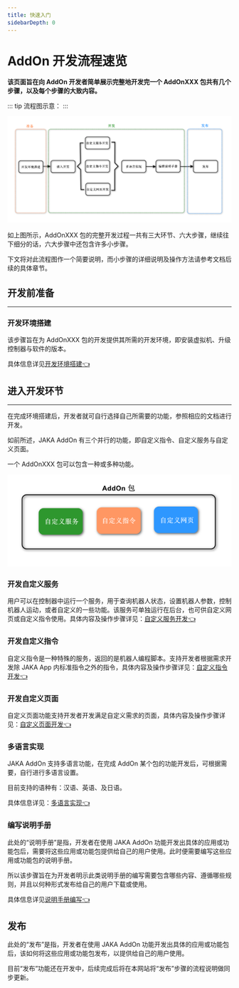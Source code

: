 ```yaml
---
title: 快速入门
sidebarDepth: 0
---
```


# AddOn 开发流程速览

**该页面旨在向 AddOn 开发者简单展示完整地开发完一个 AddOnXXX 包共有几个步骤，以及每个步骤的大致内容。**

::: tip 流程图示意：
:::

<div align="center"><img width="1000"  src="./img/2-QuickStart/QuickStart.png"/></div>

如上图所示，AddOnXXX 包的完整开发过程一共有三大环节、六大步骤，继续往下细分的话，六大步骤中还包含许多小步骤。

下文将对此流程图作一个简要说明，而小步骤的详细说明及操作方法请参考文档后续的具体章节。

## 开发前准备
---

### 开发环境搭建
该步骤旨在为 AddOnXXX 包的开发提供其所需的开发环境，即安装虚拟机、升级控制器与软件的版本。

具体信息详见[开发环境搭建:point_left:](./3-EnvironmentInstall.md)

## 进入开发环节
---

在完成环境搭建后，开发者就可自行选择自己所需要的功能，参照相应的文档进行开发。

如前所述，JAKA AddOn 有三个并行的功能，即自定义指令、自定义服务与自定义页面。

一个 AddOnXXX 包可以包含一种或多种功能。

<div align="center"><img width="800"  src="./img/2-QuickStart/AddOn的组成.png"/></div>

### 开发自定义服务

用户可以在控制器中运行一个服务，用于查询机器人状态，设置机器人参数，控制机器人运动，或者自定义的一些功能。该服务可单独运行在后台，也可供自定义网页或自定义指令使用。具体内容及操作步骤详见：[自定义服务开发:point_left:](./4.2-JAKA_Service.md)

### 开发自定义指令

自定义指令是一种特殊的服务，返回的是机器人编程脚本。支持开发者根据需求开发除 JAKA App 内标准指令之外的指令，具体内容及操作步骤详见：[自定义指令开发:point_left:](./4.1-JAKA_Command.md)

### 开发自定义页面
自定义页面功能支持开发者开发满足自定义需求的页面，具体内容及操作步骤详见：[自定义页面开发:point_left:](./4.3-JAKA_Web.md)

### 多语言实现
JAKA AddOn 支持多语言功能，在完成 AddOn 某个包的功能开发后，可根据需要，自行进行多语言设置。

目前支持的语种有：汉语、英语、及日语。

具体信息详见：[多语言实现:point_left:](./4.4-I18n.md)

### 编写说明手册
此处的“说明手册”是指，开发者在使用 JAKA AddOn 功能开发出具体的应用或功能包后，需要将这些应用或功能包提供给自己的用户使用。此时便需要编写这些应用或功能包的说明手册。

所以该步骤旨在为开发者明示此类说明手册的编写需要包含哪些内容、遵循哪些规则，并且以何种形式发布给自己的用户下载或使用。

具体信息详见[说明手册编写:point_left:](./4.5-UserGuide.md)

## 发布
此处的“发布”是指，开发者在使用 JAKA AddOn 功能开发出具体的应用或功能包后，该如何将这些应用或功能包发布，以提供给自己的用户使用。

目前“发布”功能还在开发中，后续完成后将在本网站将“发布”步骤的流程说明做同步更新。

